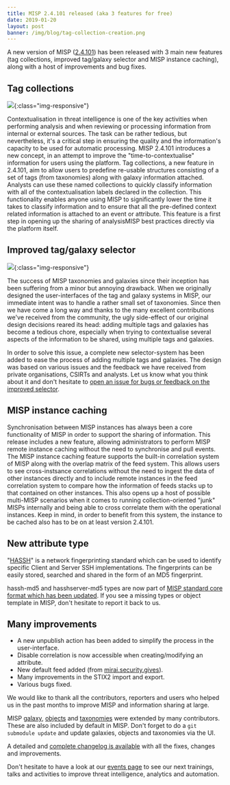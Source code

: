 ```yaml
---
title: MISP 2.4.101 released (aka 3 features for free)
date: 2019-01-20
layout: post
banner: /img/blog/tag-collection-creation.png
---
```


A new version of MISP ([2.4.101](https://github.com/MISP/MISP/tree/v2.4.101)) has been released with 3 main new features (tag collections, improved tag/galaxy selector and MISP instance caching), along with a host of improvements and bug fixes.

## Tag collections

![](/img/blog/tag-collection-creation.png){:class="img-responsive"}

Contextualisation in threat intelligence is one of the key activities when performing analysis and when reviewing or processing information from internal or external sources. The task can be rather tedious, but nevertheless, it's a critical step in ensuring the quality and the information's capacity to be used for automatic processing. MISP 2.4.101 introduces a new concept, in an attempt to improve the "time-to-contextualise" information for users using the platform. Tag collections, a new feature in 2.4.101, aim to allow users to predefine re-usable structures consisting of a set of tags (from taxonomies) along with galaxy information attached. Analysts can use these named collections to quickly classify information with all of the contextualisation labels declared in the collection. This functionality enables anyone using MISP to significantly lower the time it takes to classify information and to ensure that all the pre-defined context related information is attached to an event or attribute. This feature is a first step in opening up the sharing of analysisMISP best practices directly via the platform itself.

## Improved tag/galaxy selector

![](/img/blog/tag-collection.png){:class="img-responsive"}

The success of MISP taxonomies and galaxies since their inception has been suffering from a minor but annoying drawback. When we originally designed the user-interfaces of the tag and galaxy systems in MISP, our immediate intent was to handle a rather small set of taxonomies. Since then we have come a long way and thanks to the many excellent contributions we've received from the community, the ugly side-effect of our original design decisions reared its head: adding multiple tags and galaxies has become a tedious chore, especially when trying to contextualise several aspects of the information to be shared, using multiple tags and galaxies.

In order to solve this issue, a complete new selector-system has been added to ease the process of adding multiple tags and galaxies. The design was based on various issues and the feedback we have received from private organisations, CSIRTs and analysts. Let us know what you think about it and don't hesitate to [open an issue for bugs or feedback on the improved selector](https://github.com/MISP/MISP/issues).

## MISP instance caching

Synchronisation between MISP instances has always been a core functionality of MISP in order to support the sharing of information. This release includes a new feature, allowing administrators to perform MISP remote instance caching without the need to synchronise and pull events. The MISP instance caching feature supports the built-in correlation system of MISP along with the overlap matrix of the feed system. This allows users to see cross-instsance correlations without the need to ingest the data of other instances directly and to include remote instances in the feed correlation system to compare how the information of feeds stacks up to that contained on other instances. This also opens up a host of possible multi-MISP scenarios when it comes to running collection-oriented "junk" MISPs internally and being able to cross correlate them with the operational instances. Keep in mind, in order to benefit from this system, the instance to be cached also has to be on at least version 2.4.101.

## New attribute type

"[HASSH](https://github.com/salesforce/hassh)" is a network fingerprinting standard which can be used to identify specific Client and Server SSH implementations.  The fingerprints can be easily stored, searched and shared in the form of an MD5 fingerprint.

hassh-md5 and hasshserver-md5 types are now part of [MISP standard core format which has been updated](https://tools.ietf.org/html/draft-dulaunoy-misp-core-format-06). If you see a missing types or object template in MISP, don't hesitate to report it back to us.

## Many improvements

- A new unpublish action has been added to simplify the process in the user-interface.
- Disable correlation is now accessible when creating/modifying an attribute.
- New default feed added (from [mirai.security.gives](https://mirai.security.gives)).
- Many improvements in the STIX2 import and export.
- Various bugs fixed.

We would like to thank all the contributors, reporters and users who helped us in the past months to improve MISP and information sharing at large.

MISP [galaxy](/galaxy.pdf), [objects](/objects.pdf) and [taxonomies](/taxonomies.pdf) were extended by many contributors. These are also included by default in MISP. Don't forget to do a `git submodule update` and update galaxies, objects and taxonomies via the UI.

A detailed and [complete changelog is available](http://www.misp-project.org/Changelog.txt) with all the fixes, changes and improvements.

Don't hesitate to have a look at our [events page](http://www.misp-project.org/events/) to see our next trainings, talks and activities to improve threat intelligence, analytics and automation.

